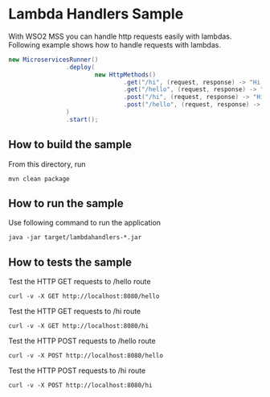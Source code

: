 # Lambda Handlers Sample

With WSO2 MSS you can handle http requests easily with lambdas.
Following example shows how to handle requests with lambdas.

```java
new MicroservicesRunner()
                .deploy(
                        new HttpMethods()
                                .get("/hi", (request, response) -> "Hi GET")
                                .get("/hello", (request, response) -> "Hello GET")
                                .post("/hi", (request, response) -> "Hi POST")
                                .post("/hello", (request, response) -> "Hello POST")
                )
                .start();
```


How to build the sample
------------------------------------------
From this directory, run

```
mvn clean package
```

How to run the sample
------------------------------------------
Use following command to run the application
```
java -jar target/lambdahandlers-*.jar
```

How to tests the sample
------------------------------------------

Test the HTTP GET requests to /hello route
```
curl -v -X GET http://localhost:8080/hello
```

Test the HTTP GET requests to /hi route
```
curl -v -X GET http://localhost:8080/hi
```

Test the HTTP POST requests to /hello route
```
curl -v -X POST http://localhost:8080/hello
```

Test the HTTP POST requests to /hi route
```
curl -v -X POST http://localhost:8080/hi
```